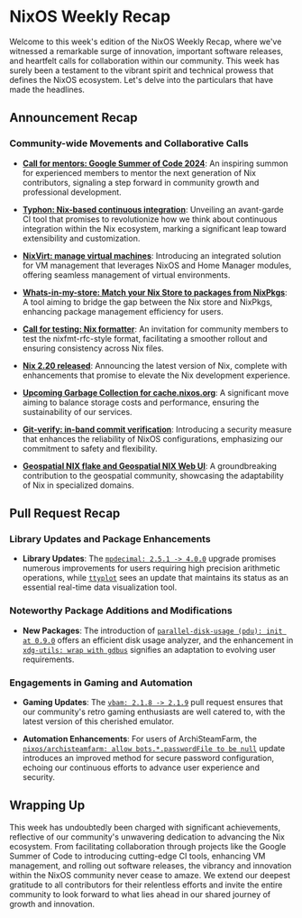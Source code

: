 # NixOS Weekly Recap

Welcome to this week's edition of the NixOS Weekly Recap, where we've witnessed a remarkable surge of innovation, important software releases, and heartfelt calls for collaboration within our community. This week has surely been a testament to the vibrant spirit and technical prowess that defines the NixOS ecosystem. Let's delve into the particulars that have made the headlines.

## Announcement Recap

### Community-wide Movements and Collaborative Calls

- [**Call for mentors: Google Summer of Code 2024**](https://discourse.nixos.org/t/call-for-mentors-google-summer-of-code-2024/39031): An inspiring summon for experienced members to mentor the next generation of Nix contributors, signaling a step forward in community growth and professional development.

- [**Typhon: Nix-based continuous integration**](https://discourse.nixos.org/t/typhon-nix-based-continuous-integration/39281): Unveiling an avant-garde CI tool that promises to revolutionize how we think about continuous integration within the Nix ecosystem, marking a significant leap toward extensibility and customization.

- [**NixVirt: manage virtual machines**](https://discourse.nixos.org/t/nixvirt-manage-virtual-machines/39305): Introducing an integrated solution for VM management that leverages NixOS and Home Manager modules, offering seamless management of virtual environments.

- [**Whats-in-my-store: Match your Nix Store to packages from NixPkgs**](https://discourse.nixos.org/t/whats-in-my-store-match-your-nix-store-to-packages-from-nixpkgs/39232): A tool aiming to bridge the gap between the Nix store and NixPkgs, enhancing package management efficiency for users.

- [**Call for testing: Nix formatter**](https://discourse.nixos.org/t/call-for-testing-nix-formatter/39179): An invitation for community members to test the nixfmt-rfc-style format, facilitating a smoother rollout and ensuring consistency across Nix files.

- [**Nix 2.20 released**](https://discourse.nixos.org/t/nix-2-20-released/39027): Announcing the latest version of Nix, complete with enhancements that promise to elevate the Nix development experience.

- [**Upcoming Garbage Collection for cache.nixos.org**](https://discourse.nixos.org/t/upcoming-garbage-collection-for-cache-nixos-org/39078): A significant move aiming to balance storage costs and performance, ensuring the sustainability of our services.

- [**Git-verify: in-band commit verification**](https://discourse.nixos.org/t/git-verify-in-band-commit-verification/38991): Introducing a security measure that enhances the reliability of NixOS configurations, emphasizing our commitment to safety and flexibility.

- [**Geospatial NIX flake and Geospatial NIX Web UI**](https://discourse.nixos.org/t/geospatial-nix-flake-and-geospatial-nix-web-ui/38974): A groundbreaking contribution to the geospatial community, showcasing the adaptability of Nix in specialized domains.

## Pull Request Recap

### Library Updates and Package Enhancements

- **Library Updates**: The [`mpdecimal: 2.5.1 -> 4.0.0`](https://github.com/NixOS/nixpkgs/pull/281577) upgrade promises numerous improvements for users requiring high precision arithmetic operations, while [`ttyplot`](https://github.com/NixOS/nixpkgs/pull/284898) sees an update that maintains its status as an essential real-time data visualization tool.

### Noteworthy Package Additions and Modifications

- **New Packages**: The introduction of [`parallel-disk-usage (pdu): init at 0.9.0`](https://github.com/NixOS/nixpkgs/pull/280371) offers an efficient disk usage analyzer, and the enhancement in [`xdg-utils: wrap with gdbus`](https://github.com/NixOS/nixpkgs/pull/286391) signifies an adaptation to evolving user requirements.

### Engagements in Gaming and Automation

- **Gaming Updates**: The [`vbam: 2.1.8 -> 2.1.9`](https://github.com/NixOS/nixpkgs/pull/286227) pull request ensures that our community's retro gaming enthusiasts are well catered to, with the latest version of this cherished emulator.

- **Automation Enhancements**: For users of ArchiSteamFarm, the [`nixos/archisteamfarm: allow bots.*.passwordFile to be null`](https://github.com/NixOS/nixpkgs/pull/284978) update introduces an improved method for secure password configuration, echoing our continuous efforts to advance user experience and security.

## Wrapping Up

This week has undoubtedly been charged with significant achievements, reflective of our community's unwavering dedication to advancing the Nix ecosystem. From facilitating collaboration through projects like the Google Summer of Code to introducing cutting-edge CI tools, enhancing VM management, and rolling out software releases, the vibrancy and innovation within the NixOS community never cease to amaze. We extend our deepest gratitude to all contributors for their relentless efforts and invite the entire community to look forward to what lies ahead in our shared journey of growth and innovation.
